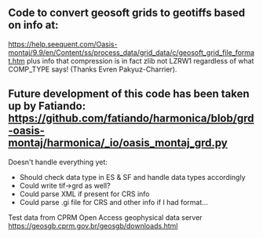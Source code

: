 ## Code to convert geosoft grids to geotiffs based on info at:

https://help.seequent.com/Oasis-montaj/9.9/en/Content/ss/process_data/grid_data/c/geosoft_grid_file_format.htm plus info that compression is in fact zlib not LZRW1 regardless of what COMP_TYPE says! (Thanks Evren Pakyuz-Charrier).

## Future development of this code has been taken up by Fatiando: https://github.com/fatiando/harmonica/blob/grd-oasis-montaj/harmonica/_io/oasis_montaj_grd.py  

Doesn't handle everything yet:      
- Should check data type in ES & SF and handle data types accordingly
- Could write tif->grd as well?
- Could parse XML if present for CRS info
- Could parse .gi file for CRS and other info if I had format...
   
Test data from CPRM Open Access geophysical data server https://geosgb.cprm.gov.br/geosgb/downloads.html
